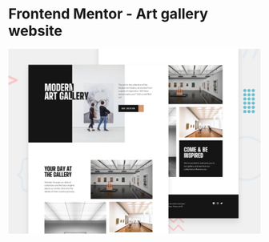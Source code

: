 # Frontend Mentor - Art gallery website

![Design preview for the Art gallery website coding challenge](./design/preview.jpg)
